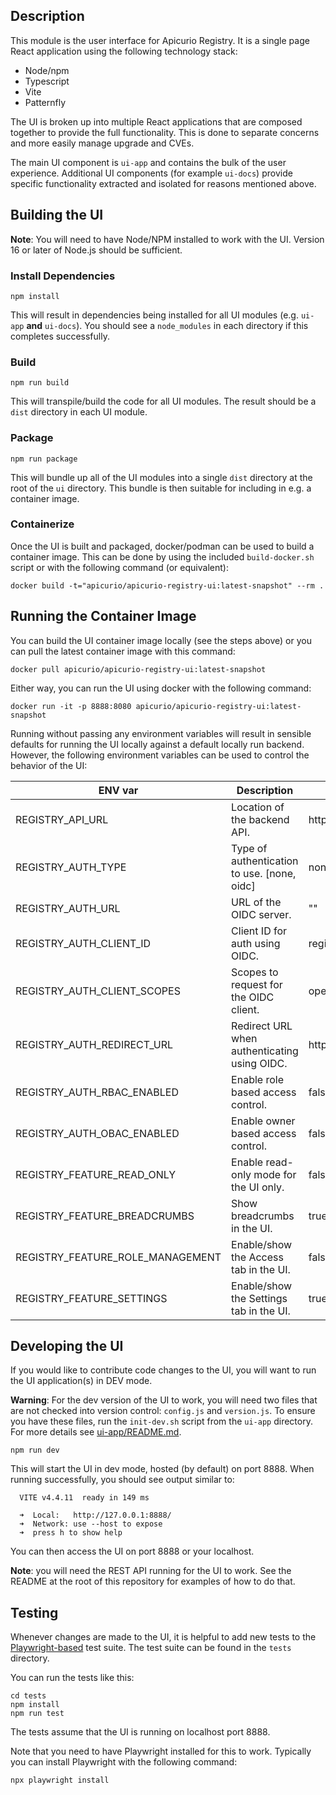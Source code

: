 ## Description
This module is the user interface for Apicurio Registry.  It is a single page React application
using the following technology stack:

* Node/npm
* Typescript
* Vite
* Patternfly

The UI is broken up into multiple React applications that are composed together to provide the
full functionality.  This is done to separate concerns and more easily manage upgrade and CVEs.

The main UI component is `ui-app` and contains the bulk of the user experience.  Additional UI
components (for example `ui-docs`) provide specific functionality extracted and isolated for
reasons mentioned above.

## Building the UI
**Note**: You will need to have Node/NPM installed to work with the UI.  Version 16 or later of Node.js 
should be sufficient.

### Install Dependencies

```
npm install
```

This will result in dependencies being installed for all UI modules (e.g. `ui-app` **and** `ui-docs`).
You should see a `node_modules` in each directory if this completes successfully.

### Build
```
npm run build
```

This will transpile/build the code for all UI modules.  The result should be a `dist` directory in
each UI module.

### Package
```
npm run package
```

This will bundle up all of the UI modules into a single `dist` directory at the root of the `ui` 
directory.  This bundle is then suitable for including in e.g. a container image.

### Containerize
Once the UI is built and packaged, docker/podman can be used to build a container image.  This
can be done by using the included `build-docker.sh` script or with the following command (or
equivalent):

```
docker build -t="apicurio/apicurio-registry-ui:latest-snapshot" --rm .
```

## Running the Container Image
You can build the UI container image locally (see the steps above) or you can pull the latest
container image with this command:

```
docker pull apicurio/apicurio-registry-ui:latest-snapshot
```

Either way, you can run the UI using docker with the following command:

```
docker run -it -p 8888:8080 apicurio/apicurio-registry-ui:latest-snapshot
```

Running without passing any environment variables will result in sensible defaults for running
the UI locally against a default locally run backend.  However, the following environment
variables can be used to control the behavior of the UI:

| ENV var     | Description | Default |
| ----------- | ----------- | ------- |
| REGISTRY_API_URL | Location of the backend API. | http://localhost:8080/apis/registry/v2 |
| REGISTRY_AUTH_TYPE | Type of authentication to use. [none, oidc] | none |
| REGISTRY_AUTH_URL | URL of the OIDC server. | "" |
| REGISTRY_AUTH_CLIENT_ID | Client ID for auth using OIDC. | registry-ui |
| REGISTRY_AUTH_CLIENT_SCOPES | Scopes to request for the OIDC client. | openid profile email offline_token |
| REGISTRY_AUTH_REDIRECT_URL | Redirect URL when authenticating using OIDC. | http://localhost:8888 |
| REGISTRY_AUTH_RBAC_ENABLED | Enable role based access control. | false |
| REGISTRY_AUTH_OBAC_ENABLED | Enable owner based access control. | false |
| REGISTRY_FEATURE_READ_ONLY | Enable read-only mode for the UI only. | false |
| REGISTRY_FEATURE_BREADCRUMBS | Show breadcrumbs in the UI. | true |
| REGISTRY_FEATURE_ROLE_MANAGEMENT | Enable/show the Access tab in the UI. | false |
| REGISTRY_FEATURE_SETTINGS | Enable/show the Settings tab in the UI. | true |


## Developing the UI

If you would like to contribute code changes to the UI, you will want to run the UI application(s)
in DEV mode.

**Warning**: For the dev version of the UI to work, you will need two files that are not checked into
version control:  `config.js` and `version.js`.  To ensure you have these files, run the `init-dev.sh`
script from the `ui-app` directory.  For more details see [ui-app/README.md](ui-app/README.md).

```
npm run dev
```

This will start the UI in dev mode, hosted (by default) on port 8888.  When running successfully,
you should see output similar to:

```
  VITE v4.4.11  ready in 149 ms

  ➜  Local:   http://127.0.0.1:8888/
  ➜  Network: use --host to expose
  ➜  press h to show help
```

You can then access the UI on port 8888 or your localhost.

**Note**:  you will need the REST API running for the UI to work.  See the README at the root of
this repository for examples of how to do that.


## Testing
Whenever changes are made to the UI, it is helpful to add new tests to the [Playwright-based](https://playwright.dev/)
test suite.  The test suite can be found in the `tests` directory.

You can run the tests like this:

```
cd tests
npm install
npm run test
```

The tests assume that the UI is running on localhost port 8888.

Note that you need to have Playwright installed for this to work.  Typically you can install
Playwright with the following command:

```
npx playwright install
```